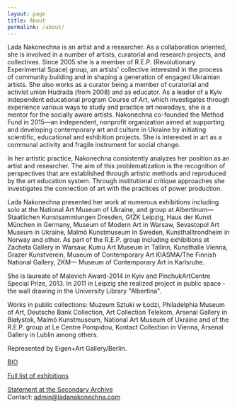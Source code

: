 ```yaml
---
layout: page
title: About
permalink: /about/
---
```


<section markdown="1" class="EN">
Lada Nakonechna is an artist and a researcher. 
As a collaboration oriented, she is involved in a number of artists, curatorial and research projects, and collectives. Since 2005 she is a member of R.E.P. (Revolutionary Experimental Space) group, an artists' collective interested in the process of community building and in shaping a generation of engaged Ukrainian artists. She also works as a curator being a member of curatorial and activist union Hudrada (from 2008) and as educator. 
As a leader of a Kyiv independent educational program Course of Art, which investigates through experience various ways to study and practice art nowadays, she is a mentor for the socially aware artists. Nakonechna co-founded the Method Fund in 2015—an independent, nonprofit organization aimed at supporting and developing contemporary art and culture in Ukraine by initiating scientific, educational and exhibition projects. She is interested in art as a communal activity and fragile instrument for social change. 

In her artistic practice, Nakonechna consistently analyzes her position as an artist and researcher. The aim of this problematization is the recognition of perspectives that are established through artistic methods and reproduced by the art education system. Through institutional critique approaches she investigates the connection of art with the practices of power production. 

Lada Nakonechna presented her work at numerous exhibitions including solo at the National Art Museum of Ukraine, and group at Albertinum—Staatlichen Kunstsammlungen Dresden, GfZK Leipzig, Haus der Kunst München in Germany, Museum of Modern Art in Warsaw, Sevastopol Art Museum in Ukraine, Malmö Kunstmuseum in Sweden, Kunsthalltrondheim in Norway and other. As part of the R.E.P. group including exhibitions at Zacheta Gallery in Warsaw, Kumu Art Museum in Tallinn, Kunsthalle Vienna, Grazer Kunstverein, Museum of Contemporary Art KIASMA/The Finnish National Gallery, ZKM— Museum of Contemporary Art in Karlsruhe.

She is laureate of Malevich Award-2014 in Kyiv and PinchukArtCentre Special Prize, 2013.
In 2011 in Leipzig she realized project in public space - the wall drawing in the University Library "Albertina".

Works in public collections: Muzeum Sztuki w Łodzi, Philadelphia Museum of Art, Deutsche Bank Collection, Art Collection Telekom, Arsenal Gallery in Białystok, Malmö Kunstmuseum, National Art Museum of Ukraine and of the R.E.P. group at Le Centre Pompidou, Kontact Collection in Vienna, Arsenal Gallery in Lublin among others.


Represented by Eigen+Art Gallery/Berlin.

[BIO](https://docs.google.com/document/d/1eEWnJX_1xJ3wqGRRJojAK4cmeVona2bFbb6SAWXZlws/edit?usp=sharing)

[Full list of exhibitions](https://docs.google.com/document/d/1RZfJxb-i1s_U8SORbKXLLNO2reoe8FDwPIXGCfnrx9g/edit?usp=sharing)

[Statement at the Secondary Archive](https://secondaryarchive.org/artists/lada-nakonechna/)
<br>
Contact: admin@ladanakonechna.com

<section markdown="1" class="UKR">

</section>